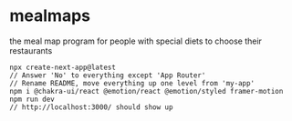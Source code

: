 # mealmaps

the meal map program for people with special diets to choose their restaurants 

```
npx create-next-app@latest
// Answer 'No' to everything except 'App Router'
// Rename README, move everything up one level from 'my-app'
npm i @chakra-ui/react @emotion/react @emotion/styled framer-motion
npm run dev
// http://localhost:3000/ should show up
```